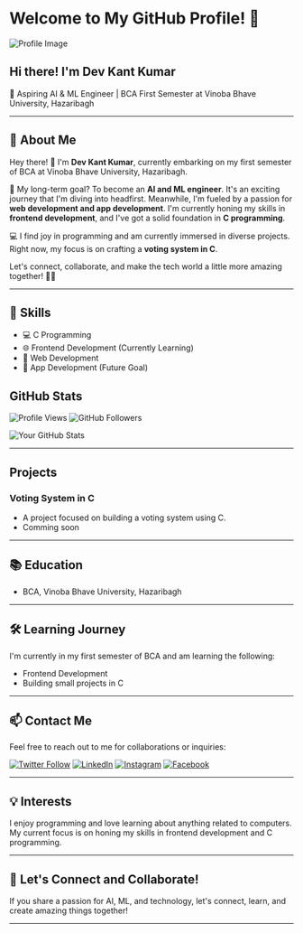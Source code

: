 # Welcome to My GitHub Profile! 👋

![Profile Image](https://github.com/dev-kant-kumar/dev-kant-kumar/assets/101362859/38b99a96-46bb-4551-a048-983c61fb53cf)

## Hi there! I'm Dev Kant Kumar

🚀 Aspiring AI & ML Engineer | BCA First Semester at Vinoba Bhave University, Hazaribagh

---

## 🚀 About Me

Hey there! 👋 I'm **Dev Kant Kumar**, currently embarking on my first semester of BCA at Vinoba Bhave University, Hazaribagh.

🌟 My long-term goal? To become an **AI and ML engineer**. It's an exciting journey that I'm diving into headfirst. Meanwhile, I'm fueled by a passion for **web development and app development**. I'm currently honing my skills in **frontend development**, and I've got a solid foundation in **C programming**.

💻 I find joy in programming and am currently immersed in diverse projects. Right now, my focus is on crafting a **voting system in C**.

Let's connect, collaborate, and make the tech world a little more amazing together! 🌈✨


---

  ## 🔧 Skills

  - 💻 C Programming
  - 🌐 Frontend Development (Currently Learning)
  - 🚀 Web Development
  - 📱 App Development (Future Goal)



## GitHub Stats
![Profile Views](https://komarev.com/ghpvc/?username=dev-kant-kumar&label=Profile%20views&color=0e75b6&style=flat)
![GitHub Followers](https://img.shields.io/github/followers/dev-kant-kumar?style=social)








![Your GitHub Stats](https://github-readme-stats.vercel.app/api?username=dev-kant-kumar&show_icons=true&count_private=true&hide=issues&hide_title=true)

---

## Projects

### Voting System in C
- A project focused on building a voting system using C.
- Comming soon 


---

## 📚 Education

- BCA, Vinoba Bhave University, Hazaribagh

---

## 🛠️ Learning Journey

I'm currently in my first semester of BCA and am learning the following:

- Frontend Development
- Building small projects in C

---

## 📫 Contact Me

Feel free to reach out to me for collaborations or inquiries:

[![Twitter Follow](https://img.shields.io/twitter/follow/dev_kant_kumar?logo=twitter&style=for-the-badge)](https://twitter.com/dev_kant_kumar) [![LinkedIn](https://img.shields.io/badge/LinkedIn-Dev%20Kant%20Kumar-blue?style=for-the-badge&logo=linkedin)](https://www.linkedin.com/in/devkantkumar/) [![Instagram](https://img.shields.io/badge/Instagram-dev_kant_kumar-pink?style=for-the-badge&logo=instagram)](https://www.instagram.com/devkantkumar.in/) [![Facebook](https://img.shields.io/badge/Facebook-Dev%20Kant%20Kumar-blue?style=for-the-badge&logo=facebook)](https://www.facebook.com/devkantkumar.in)

---

## 💡 Interests

I enjoy programming and love learning about anything related to computers. My current focus is on honing my skills in frontend development and C programming.

---

## 🌟 Let's Connect and Collaborate!

If you share a passion for AI, ML, and technology, let's connect, learn, and create amazing things together!

---
